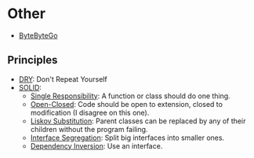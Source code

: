 # Other

- [ByteByteGo](https://bytebytego.com/)

## Principles

- [DRY](https://en.wikipedia.org/wiki/Don%27t_repeat_yourself): Don't Repeat Yourself
- [SOLID](https://en.wikipedia.org/wiki/SOLID):
    - [Single Responsibility](https://en.wikipedia.org/wiki/Single-responsibility_principle): A function or class should do one thing.
    - [Open-Closed](https://en.wikipedia.org/wiki/Open%E2%80%93closed_principle): Code should be open to extension, closed to modification (I disagree on this one).
    - [Liskov Substitution](https://en.wikipedia.org/wiki/Liskov_substitution_principle): Parent classes can be replaced by any of their children without the program failing.
    - [Interface Segregation](https://en.wikipedia.org/wiki/Interface_segregation_principle): Split big interfaces into smaller ones.
    - [Dependency Inversion](https://en.wikipedia.org/wiki/Dependency_inversion_principle): Use an interface.
